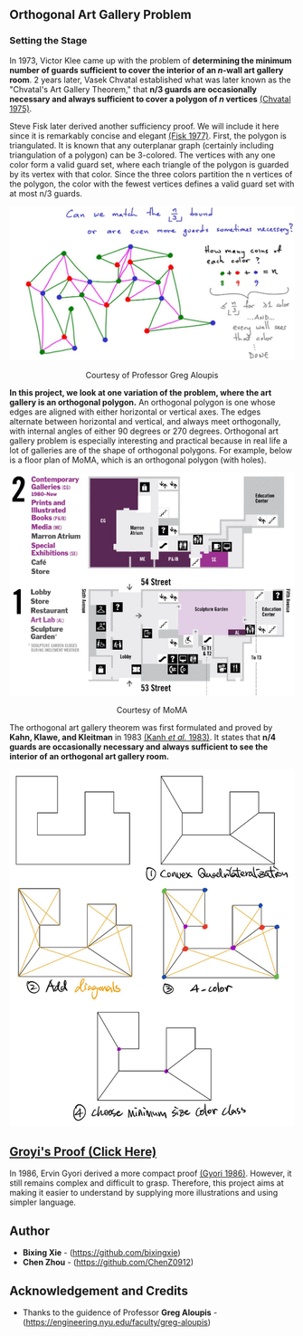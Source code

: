 ## Orthogonal Art Gallery Problem 


### Setting the Stage 

In 1973, Victor Klee came up with the problem of **determining the minimum number of guards sufficient to cover the interior of an *n*-wall art gallery room**. 2 years later, Vasek Chvatal established what was later known as the "Chvatal's Art Gallery Theorem," that **n/3 guards are occasionally necessary and always sufficient to cover a polygon of *n* vertices** [(Chvatal 1975)](https://www.sciencedirect.com/science/article/pii/0095895675900611?via%3Dihub). 

Steve Fisk later derived another sufficiency proof. We will include it here since it is remarkably concise and elegant [(Fisk 1977)](https://www.sciencedirect.com/science/article/pii/009589567890059X). First, the polygon is triangulated. It is known that any outerplanar graph (certainly including triangulation of a polygon) can be 3-colored. The vertices with any one color form a valid guard set, where each triangle of the polygon is guarded by its vertex with that color. Since the three colors partition the n vertices of the polygon, the color with the fewest vertices defines a valid guard set with at most n/3 guards. 

![](/img/img17.JPG)

<p style="text-align: center;"> Courtesy of Professor Greg Aloupis </p>

**In this project, we look at one variation of the problem, where the art gallery is an orthogonal polygon.** An orthogonal polygon is one whose edges are aligned with either horizontal or vertical axes. The edges alternate between horizontal and vertical, and always meet orthogonally, with internal angles of either 90 degrees or 270 degrees. Orthogonal art gallery problem is especially interesting and practical because in real life a lot of galleries are of the shape of orthogonal polygons. For example, below is a floor plan of MoMA, which is an orthogonal polygon (with holes). 

![](/img/img16.JPG)

<p style="text-align: center;"> Courtesy of MoMA </p>

The orthogonal art gallery theorem was first formulated and proved by **Kahn, Klawe, and Kleitman** in 1983 [(Kanh *et al.* 1983)](https://epubs.siam.org/doi/abs/10.1137/0604020). It states that **n/4 guards are occasionally necessary and always sufficient to see the interior of an orthogonal art gallery room.**

![](/img/img18.jpg)

## [Groyi's Proof (Click Here)](/gyori.md)
In 1986, Ervin Gyori derived a more compact proof [(Gyori 1986)](https://epubs.siam.org/doi/10.1137/0607051). However, it still remains complex and difficult to grasp. Therefore, this project aims at making it easier to understand by supplying more illustrations and using simpler language.  

## Author

* **Bixing Xie** - (https://github.com/bixingxie)
* **Chen Zhou** - (https://github.com/ChenZ0912)

## Acknowledgement and Credits 
* Thanks to the guidence of Professor **Greg Aloupis** - (https://engineering.nyu.edu/faculty/greg-aloupis) 
